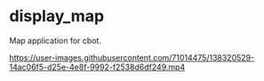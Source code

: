 # display_map 
Map application for cbot.


https://user-images.githubusercontent.com/71014475/138320529-14ac06f5-d25e-4e8f-9992-f2538d6df249.mp4

